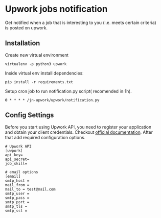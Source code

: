 
# Upwork jobs notification

Get notified when a job that is interesting to you (i.e. meets certain criteria) is posted on upwork.

## Installation
Create new virtual environment
```
virtualenv -p python3 upwork
```
Inside virtual env install dependencies:

```
pip install -r requirements.txt
```
Setup cron job to run notification.py script( recomended in 1h).
```
0 * * * * /jn-upwork/upwork/notification.py
```

## Config Settings
Before you start using Upwork API, you need to register your application and obtain your client credentials. Checkout [official documentation](https://developers.upwork.com/?lang=python#getting-started).
After that add required configuration options.
```
# Upwork API
[uwpork]
api_key=
api_secret=
job_skill=

# email options
[email]
smtp_host =
mail_from =
mail_to = test@mail.com
smtp_user =
smtp_pass =
smtp_port =
smtp_tls =
smtp_ssl =
```
